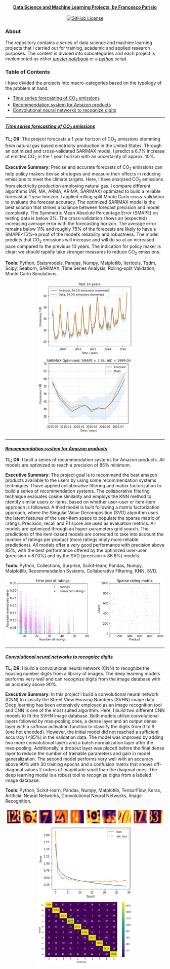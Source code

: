 <h1 align="center">
  <br>
  <a href="https://github.com/fparisio/DataScience">
  <br>
</h1>


<h4 align="center">Data Science and Machine Learning Projects, <a href="https://www.linkedin.com/in/francesco-parisio-b1b53844/" target="blank"> by Francesco Parisio</a></h4>

<p align="center">
  <a href="LICENSE">
    <img src="https://img.shields.io/badge/License-Apache_2.0-blue.svg"
         alt="GitHub License">
  </a>
</p>

### About

The repository contains a series of data science and machine learning projects that I carried out for training, academic and applied research purposes. The content is divided into subcategories and each project is implemented as either *[jupyter notebook](https://jupyter.org/)* or a *[python](https://www.python.org/)* script.

### Table of Contents

I have divided the projects into macro-categories based on the typology of the problem at hand.

- [Time series forecasting of CO<sub>2</sub> emissions](#time-series-forecasting-of-CO<sub>2</sub>-emissions)
- [Recommendation system for Amazon products](#recommendation-system-for-Amazon-products)
- [Convolutional neural networks to recognize digits](#convolutional-neural-networks-to-recognize-digits)

---
#### *[Time series forecasting of CO<sub>2</sub> emissions](https://github.com/fparisio/DataScience/tree/main/TimeSeriesCO2ForecastNatGas)*

**TL; DR**: The project forecasts a 1 year horizon of CO<sub>2</sub> emissions stemming from natural gas based electricity production in the United States. Through an optimized and cross-validated SARIMAX model, I predict a 6.7% increase of emitted CO<sub>2</sub> in the 1 year horizon with an uncertainty of approx. 10%.


**Executive Summary**: Precise and accurate forecasts of CO<sub>2</sub> emissions can help policy makers devise strategies and measure their effects in reducing emissions to meet the climate targets. Here, I have analyzed CO<sub>2</sub> emissions from electricity production employing natural gas. I compare different algorithms (AR, MA, ARMA, ARIMA, SARIMAX) optimized to build a reliable forecast at 1 year horizon. I applied rolling split Monte Carlo cross-validation to evaluate the forecast accuracy. The optimized SARIMAX model is the best solution that strikes a balance between forecast precision and model complexity. The Symmetric Mean Absolute Percentage Error (SMAPE) on testing data is below 3%. The cross-validation shows an (expected) increasing average error with the forecasting horizon. The average error remains below 11% and roughly 75% of the forecasts are likely to have a SMAPE&lt;15%–a proof of the model’s reliability and robustness. The model predicts that CO<sub>2</sub> emissions will increase and will do so at an increased pace compared to the previous 10 years. The indication for policy maker is clear: we should rapidly take stronger measures to reduce CO<sub>2</sub> emissions.

**Tools**: Python, Statsmodels, Pandas, Numpy, Matplotlib, Itertools, Tqdm, Scipy, Seaborn, SARIMAX, Time Series Analysis, Rolling-split Validation,  Monte Carlo Simulations.

<p align="center">
<img src="Images/past_10_y.png" alt="Training" width="300"/>
<img src="Images/SARIMAX_Optim.png" alt="Validation" width="300"/>
</p>

---
#### *[Recommendation system for Amazon products](https://github.com/fparisio/DataScience/tree/main/RecommendationSystem)*

**TL; DR**: I built a series of recommendation systems for Amazon products. All models are optimized to reach a precision of 85% minimum.

**Executive Summary**: The project goal is to recommend the best amazon products available to the users by using some recommendation systems techniques. I have applied collaborative filtering and matrix factorization to build a series of recommendation systems. The collaborative filtering technique evaluates cosine similarity and employs the KNN method to identify similar users or items, based on whether user-user or item-item approach is followed. A third model is built following a matrix factorization approach, where the Singular Value Decomposition (SVD) algorithm uses the latent features of the user-item space to populate the sparse matrix of ratings. Precision, recall and F1 score are used as evaluation metrics. All models are optimized through an hyper-parameters grid search. The predictions of the item-based models are corrected to take into account the number of ratings per product (more ratings imply more reliable predictions). All models offer a very good performance with precision above 85%, with the best performance offered by the optimized user-user (precision = 87.0%) and by the SVD (precision = 86.6%) models.

**Tools**: Python, Collections, Surprise, Scikit-leanr, Pandas, Numpy, Matplotlib, Recommendation Systems, Collaborative Filtering, KNN, SVD.

<p align="center">
<img src="Images/Rec_Sys.png" alt="erros" width="600"/>
</p>

---
#### *[Convolutional neural networks to recognize digits](https://github.com/fparisio/DataScience/tree/main/DigitRecognition)*

**TL; DR**: I build a convolutional neural network (CNN) to recognize the housing number digits from a library of images. The deep learning models performs very well and can recognize digits from the image database with an accuracy above 90%.

**Executive Summary**: In this project I build a convolutional neural network (CNN) to classify the  Street View Housing Numbers (SVHN) image data. Deep learning has been extensively employed as an image recognition tool and CNN is one of the most suited algorithm. Here, I build two different CNN models to fit the SVHN image database. Both models utilize convolutional layers followed by max-pooling ones, a dense layer and an output dense layer with a softmax activation function to classify the digits from 0 to 9 (one hot encoded). However, the initial model did not reached a sufficient accuracy (<85%) in the validation data. The model was improved by adding two more convolutional layers and a batch normalization layer after the max-pooling. Additionally, a dropout layer was placed before the final dense layer to reduce the number of trainable parameters and gain in model generalization. The second model performs very well with an accuracy above 90% with 30 training epochs and a confusion matrix that shows off-diagonal values 2 orders of magnitude small than the diagonal ones. The deep learning model is a robust tool to recognize digits from a labeled image database.

**Tools**: Python, Scikit-learn, Pandas, Numpy, Matplotlib, TensorFlow, Keras, Artificial Neural Networks, Convolutional Neural Networks, Image Recognition.

<p align="center">
<img src="Images/digit_recognition.png" alt="erros" width="600"/>
<img src="Images/loss_CNN.png" alt="erros" width="300"/>
<img src="Images/ConfusionMatrix_CNN.png" alt="erros" width="300"/>
</p>

